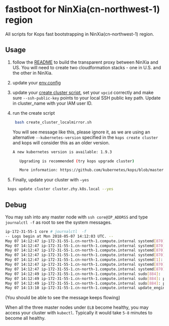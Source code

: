 # fastboot for NinXia(cn-northwest-1) region

All scripts for Kops fast bootstrapping in NinXia(cn-northwest-1) region.

## Usage

1. follow the [README](../transparent-proxy/README.md) to build the transparent proxy between NinXia and US. You will need to create two cloudformation stacks - one in U.S. and the other in NinXia.

2. update your [env.config](./env.config)

3. update your [create cluster script](./create_cluster_localmirror.sh), set your `vpcid` correctly and make sure `--ssh-public-key` points to your local SSH public key path. Update <iam-id> in cluster_name with your IAM user ID.

4. run the create script

   ```bash
    bash create_cluster_localmirror.sh
   ```

   You will see message like this, please ignore it, as we are using an alternative `--kubernetes-version` specified in the `kops create cluster` and kops will consider this as an older version.

   ```bash
   A new kubernetes version is available: 1.9.3

      Upgrading is recommended (try kops upgrade cluster)

      More information: https://github.com/kubernetes/kops/blob/master/permalinks/upgrade_k8s.md#1.9.3

   ```

5. Finally, update your cluster with `—yes`

```bash
 kops update cluster cluster.zhy.k8s.local --yes
```

## Debug

You may ssh into any master node with `ssh core@IP_ADDRSS` and type `journalctl -f` as root to see the system messages.

```bash
ip-172-31-55-1 core # journalctl  -f
-- Logs begin at Mon 2018-05-07 14:12:03 UTC. --
May 07 14:12:47 ip-172-31-55-1.cn-north-1.compute.internal systemd[870]: Reached target Paths.
May 07 14:12:47 ip-172-31-55-1.cn-north-1.compute.internal systemd[870]: Reached target Sockets.
May 07 14:12:47 ip-172-31-55-1.cn-north-1.compute.internal systemd[870]: Reached target Timers.
May 07 14:12:47 ip-172-31-55-1.cn-north-1.compute.internal systemd[870]: Reached target Basic System.
May 07 14:12:47 ip-172-31-55-1.cn-north-1.compute.internal systemd[1]: Started User Manager for UID 500.
May 07 14:12:47 ip-172-31-55-1.cn-north-1.compute.internal systemd[870]: Reached target Default.
May 07 14:12:47 ip-172-31-55-1.cn-north-1.compute.internal systemd[870]: Startup finished in 39ms.
May 07 14:12:49 ip-172-31-55-1.cn-north-1.compute.internal sudo[884]:     core : TTY=pts/0 ; PWD=/home/core ; USER=root ; COMMAND=/bin/bash
May 07 14:12:49 ip-172-31-55-1.cn-north-1.compute.internal sudo[884]: pam_unix(sudo:session): session opened for user root by core(uid=0)
May 07 14:12:49 ip-172-31-55-1.cn-north-1.compute.internal sudo[884]: pam_systemd(sudo:session): Cannot create session: Already running in a session
May 07 14:13:10 ip-172-31-55-1.cn-north-1.compute.internal update_engine[725]: I0507 14:13:10.124577   725 update_attempter.cc:493] Updating boot flags...
```

(You should be able to see the message keeps flowing)

When all the three master nodes under `ELB` become healthy, you may access your cluster with `kubectl`. Typically it would take `5-8` minutes to become all healthy.
